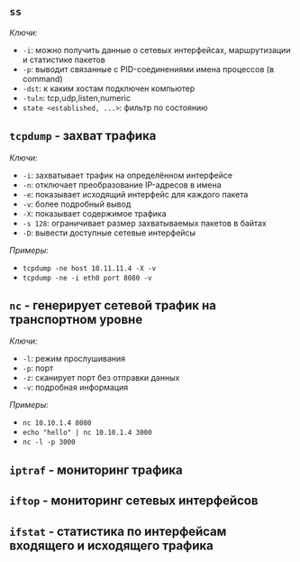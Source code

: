 ## ```ss```
  *Ключи:*
  - ```-i```: можно получить данные о сетевых интерфейсах, маршрутизации и статистике пакетов
  - ```-p```: выводит связанные с PID-соединениями имена процессов (в command)
  - ```-dst```: к каким хостам подключен компьютер
  - ```-tuln```: tcp,udp,listen,numeric
  - ```state <established, ...>```: фильтр по состоянию

## ```tcpdump``` - захват трафика
  *Ключи:*
  - ```-i```: захватывает трафик на определённом интерфейсе
  - ```-n```: отключает преобразование IP-адресов в имена
  - ```-e```: показывает исходящий интерфейс для каждого пакета
  - ```-v```: более подробный вывод
  - ```-X```: показывает содержимое трафика
  - ```-s 128```: ограничивает размер захватываемых пакетов в байтах
  - ```-D```: вывести доступные сетевые интерфейсы

  *Примеры:*
  - ```tcpdump -ne host 10.11.11.4 -X -v```
  - ```tcpdump -ne -i eth0 port 8080 -v```

## ```nc``` - генерирует сетевой трафик на транспортном уровне
 *Ключи:*
 - ```-l```: режим прослушивания  
 - ```-p```: порт
 - ```-z```: сканирует порт без отправки данных
 - ```-v```: подробная информация
   
 *Примеры:*
 - ```nc 10.10.1.4 8080```
 - ```echo "hello" | nc 10.10.1.4 3000```
 - ```nc -l -p 3000```

## ```iptraf``` - мониторинг трафика

## ```iftop``` - мониторинг сетевых интерфейсов

## ```ifstat``` - статистика по интерфейсам входящего и исходящего трафика
